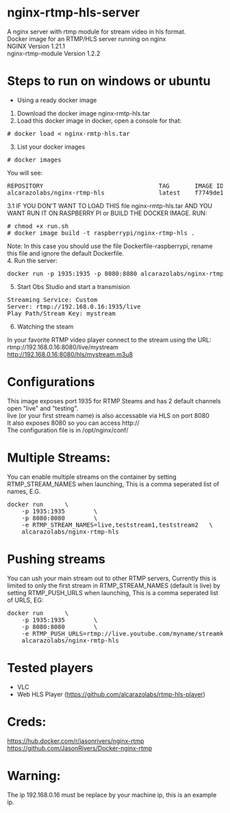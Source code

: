 # nginx-rtmp-hls-server
A nginx server with rtmp module for stream video in hls format.<br>
Docker image for an RTMP/HLS server running on nginx<br>
NGINX Version 1.21.1<br>
nginx-rtmp-module Version 1.2.2
<br>
# Steps to run on windows or ubuntu
* Using a ready docker image
1. Download the docker image nginx-rmtp-hls.tar
2. Load this docker image in docker, open a console for that:
<pre>
# docker load < nginx-rmtp-hls.tar
</pre>
3. List your docker images
<pre>
# docker images
</pre>
You will see:
<pre>
REPOSITORY                                TAG       IMAGE ID       CREATED          SIZE
alcarazolabs/nginx-rtmp-hls               latest    f7749de13327   2 minutes ago   17.3MB
</pre>
3.1 IF YOU DON'T WANT TO LOAD THIS file nginx-rmtp-hls.tar AND YOU WANT RUN IT ON RASPBERRY PI or BUILD THE DOCKER IMAGE. RUN:
<pre>
# chmod +x run.sh
# docker image build -t raspberrypi/nginx-rtmp-hls .
</pre>
Note: In this case you should use the file Dockerfile-raspberrypi, rename this file and ignore the default Dockerfile.
<br>
4. Run the server:
<pre>
docker run -p 1935:1935 -p 8080:8080 alcarazolabs/nginx-rtmp-hls
</pre>
5. Start Obs Studio and start a transmision
<pre>
Streaming Service: Custom
Server: rtmp://192.168.0.16:1935/live
Play Path/Stream Key: mystream
</pre>

6. Watching the steam

In your favorite RTMP video player connect to the stream using the URL: <br>
rtmp://192.168.0.16:8080/live/mystream<br>
http://192.168.0.16:8080/hls/mystream.m3u8

# Configurations
This image exposes port 1935 for RTMP Steams and has 2 default channels open "live" and "testing".<br>
live (or your first stream name) is also accessable via HLS on port 8080<br>
It also exposes 8080 so you can access http://<br>
The configuration file is in /opt/nginx/conf/<br>

# Multiple Streams:
You can enable multiple streams on the container by setting RTMP_STREAM_NAMES when launching, This is a comma seperated list of names, E.G.
<pre>
docker run      \
    -p 1935:1935        \
    -p 8080:8080        \
    -e RTMP_STREAM_NAMES=live,teststream1,teststream2   \
    alcarazolabs/nginx-rtmp-hls
</pre>

# Pushing streams
You can ush your main stream out to other RTMP servers, Currently this is limited to only the first stream in RTMP_STREAM_NAMES (default is live) by setting RTMP_PUSH_URLS when launching, This is a comma seperated list of URLS, EG:
<pre>
docker run      \
    -p 1935:1935        \
    -p 8080:8080        \
    -e RTMP_PUSH_URLS=rtmp://live.youtube.com/myname/streamkey,rtmp://live.twitch.tv/app/streamkey
    alcarazolabs/nginx-rmtp-hls
</pre>

# Tested players
* VLC
* Web HLS Player (https://github.com/alcarazolabs/rtmp-hls-player)

# Creds:
https://hub.docker.com/r/jasonrivers/nginx-rtmp<br>
https://github.com/JasonRivers/Docker-nginx-rtmp
# Warning:
The ip 192.168.0.16 must be replace by your machine ip, this is an example ip.
